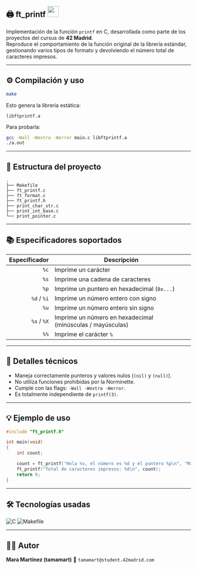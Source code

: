 ## 🖨️ ft_printf <img src="https://media.giphy.com/media/26tPplGWjN0xLybiU/giphy.gif" width="30px"/>

Implementación de la función `printf` en C, desarrollada como parte de los proyectos del cursus de **42 Madrid**.  
Reproduce el comportamiento de la función original de la librería estándar, gestionando varios tipos de formato y devolviendo el número total de caracteres impresos.

---

## ⚙️ Compilación y uso

```bash
make
````

Esto genera la librería estática:

```
libftprintf.a
```

Para probarla:

```bash
gcc -Wall -Wextra -Werror main.c libftprintf.a
./a.out
```

---

## 🧩 Estructura del proyecto

```
.
├── Makefile
├── ft_printf.c
├── ft_format.c
├── ft_printf.h
├── print_char_str.c
├── print_int_base.c
└── print_pointer.c
```

---

## 📚 Especificadores soportados

| Especificador | Descripción                                                |
| ------------: | ---------------------------------------------------------- |
|          `%c` | Imprime un carácter                                        |
|          `%s` | Imprime una cadena de caracteres                           |
|          `%p` | Imprime un puntero en hexadecimal (`0x...`)                |
|   `%d` / `%i` | Imprime un número entero con signo                         |
|          `%u` | Imprime un número entero sin signo                         |
|   `%x` / `%X` | Imprime un número en hexadecimal (minúsculas / mayúsculas) |
|          `%%` | Imprime el carácter `%`                                    |

---

## 🧠 Detalles técnicos

* Maneja correctamente punteros y valores nulos (`(nil)` y `(null)`).
* No utiliza funciones prohibidas por la Norminette.
* Cumple con las flags: `-Wall -Wextra -Werror`.
* Es totalmente independiente de `printf(3)`.

---

## 💡 Ejemplo de uso

```c
#include "ft_printf.h"

int main(void)
{
    int count;

    count = ft_printf("Hola %s, el número es %d y el puntero %p\n", "Mara", 42, &count);
    ft_printf("Total de caracteres impresos: %d\n", count);
    return 0;
}
```

---

## 🛠️ Tecnologías usadas

![C](https://img.shields.io/badge/-C-A8B9CC?style=for-the-badge\&logo=c\&logoColor=white)
![Makefile](https://img.shields.io/badge/-Makefile-000000?style=for-the-badge\&logo=gnu-make\&logoColor=white)

---

## 👩‍💻 Autor

**Mara Martínez (tamamart)**
📧 `tamamart@student.42madrid.com`

